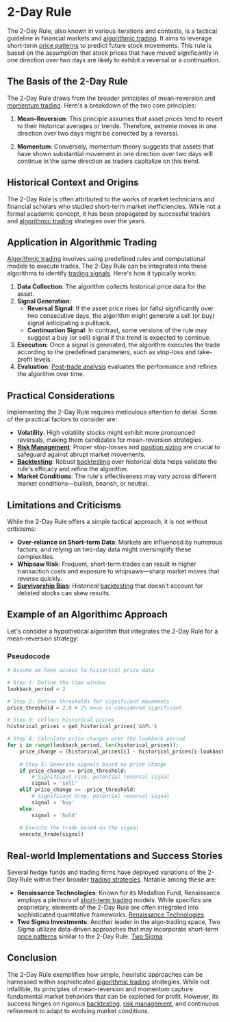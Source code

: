 # 2-Day Rule

The 2-Day Rule, also known in various iterations and contexts, is a tactical guideline in financial markets and [algorithmic trading](../a/algorithmic_trading.md). It aims to leverage short-term [price patterns](../p/price_patterns.md) to predict future stock movements. This rule is based on the assumption that stock prices that have moved significantly in one direction over two days are likely to exhibit a reversal or a continuation.

## The Basis of the 2-Day Rule

The 2-Day Rule draws from the broader principles of mean-reversion and [momentum trading](../m/momentum_trading.md). Here's a breakdown of the two core principles:

1. **Mean-Reversion**: This principle assumes that asset prices tend to revert to their historical averages or trends. Therefore, extreme moves in one direction over two days might be corrected by a reversal.
   
2. **Momentum**: Conversely, momentum theory suggests that assets that have shown substantial movement in one direction over two days will continue in the same direction as traders capitalize on this trend.

## Historical Context and Origins

The 2-Day Rule is often attributed to the works of market technicians and financial scholars who studied short-term market inefficiencies. While not a formal academic concept, it has been propagated by successful traders and [algorithmic trading](../a/algorithmic_trading.md) strategies over the years.

## Application in Algorithmic Trading

[Algorithmic trading](../a/algorithmic_trading.md) involves using predefined rules and computational models to execute trades. The 2-Day Rule can be integrated into these algorithms to identify [trading signals](../t/trading_signals.md). Here's how it typically works:

1. **Data Collection**: The algorithm collects historical price data for the asset.
2. **Signal Generation**:
   - **Reversal Signal**: If the asset price rises (or falls) significantly over two consecutive days, the algorithm might generate a sell (or buy) signal anticipating a pullback.
   - **Continuation Signal**: In contrast, some versions of the rule may suggest a buy (or sell) signal if the trend is expected to continue.
3. **Execution**: Once a signal is generated, the algorithm executes the trade according to the predefined parameters, such as stop-loss and take-profit levels.
4. **Evaluation**: [Post-trade analysis](../p/post-trade_analysis.md) evaluates the performance and refines the algorithm over time.

## Practical Considerations

Implementing the 2-Day Rule requires meticulous attention to detail. Some of the practical factors to consider are:

- **Volatility**: High volatility stocks might exhibit more pronounced reversals, making them candidates for mean-reversion strategies.
- **[Risk Management](../r/risk_management.md)**: Proper stop-losses and [position sizing](../p/position_sizing.md) are crucial to safeguard against abrupt market movements.
- **[Backtesting](../b/backtesting.md)**: Robust [backtesting](../b/backtesting.md) over historical data helps validate the rule's efficacy and refine the algorithm.
- **Market Conditions**: The rule's effectiveness may vary across different market conditions—bullish, bearish, or neutral.

## Limitations and Criticisms

While the 2-Day Rule offers a simple tactical approach, it is not without criticisms:

- **Over-reliance on Short-term Data**: Markets are influenced by numerous factors, and relying on two-day data might oversimplify these complexities.
- **Whipsaw Risk**: Frequent, short-term trades can result in higher transaction costs and exposure to whipsaws—sharp market moves that reverse quickly.
- **[Survivorship Bias](../s/survivorship_bias.md)**: Historical [backtesting](../b/backtesting.md) that doesn't account for delisted stocks can skew results.

## Example of an Algorithimc Approach

Let's consider a hypothetical algorithm that integrates the 2-Day Rule for a mean-reversion strategy:

### Pseudocode

```python
# Assume we have access to historical price data

# Step 1: Define the time window
lookback_period = 2

# Step 2: Define thresholds for significant movements
price_threshold = 2.0 # 2% move is considered significant

# Step 3: Collect historical prices
historical_prices = get_historical_prices('AAPL')

# Step 4: Calculate price changes over the lookback period
for i in range(lookback_period, len(historical_prices)):
    price_change = (historical_prices[i] - historical_prices[i-lookback_period]) / historical_prices[i-lookback_period] * 100
    
    # Step 5: Generate signals based on price change
    if price_change >= price_threshold:
        # Significant rise, potential reversal signal
        signal = 'sell'
    elif price_change <= -price_threshold:
        # Significant drop, potential reversal signal
        signal = 'buy'
    else:
        signal = 'hold'
    
    # Execute the trade based on the signal
    execute_trade(signal)
```

## Real-world Implementations and Success Stories

Several hedge funds and trading firms have deployed variations of the 2-Day Rule within their broader [trading strategies](../t/trading_strategies.md). Notable among these are:

- **Renaissance Technologies**: Known for its Medallion Fund, Renaissance employs a plethora of [short-term trading](../s/short-term_trading.md) models. While specifics are proprietary, elements of the 2-Day Rule are often integrated into sophisticated quantitative frameworks. [Renaissance Technologies](https://www.rentech.com/)
- **Two Sigma Investments**: Another leader in the algo-trading space, Two Sigma utilizes data-driven approaches that may incorporate short-term [price patterns](../p/price_patterns.md) similar to the 2-Day Rule. [Two Sigma](https://www.twosigma.com/)

## Conclusion

The 2-Day Rule exemplifies how simple, heuristic approaches can be harnessed within sophisticated [algorithmic trading](../a/algorithmic_trading.md) strategies. While not infallible, its principles of mean-reversion and momentum capture fundamental market behaviors that can be exploited for profit. However, its success hinges on rigorous [backtesting](../b/backtesting.md), [risk management](../r/risk_management.md), and continuous refinement to adapt to evolving market conditions.